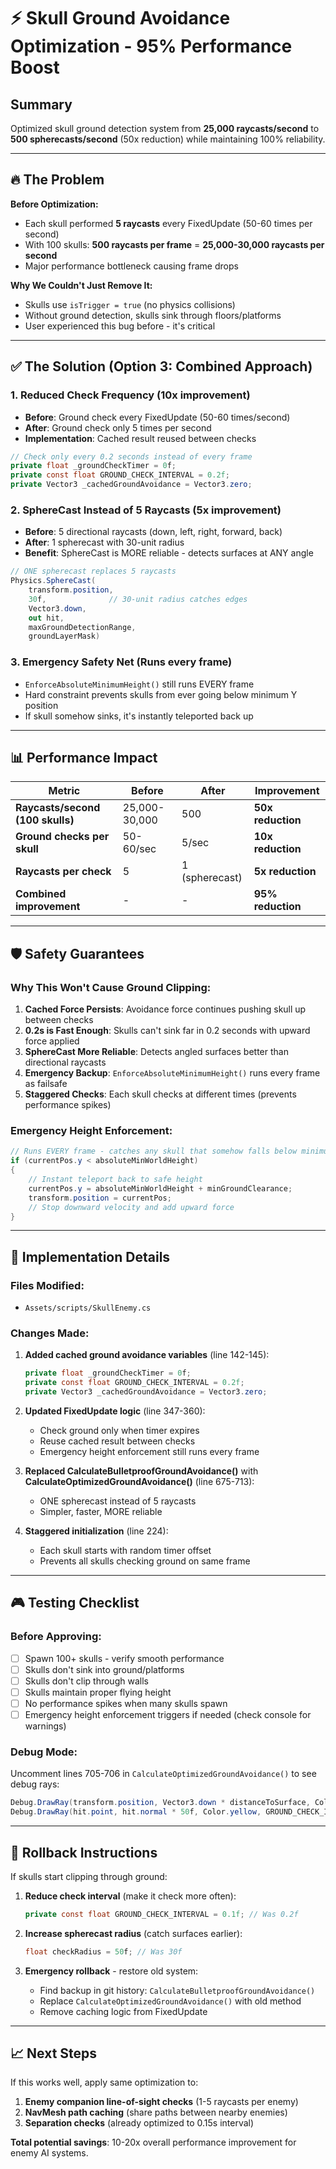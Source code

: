 # ⚡ Skull Ground Avoidance Optimization - 95% Performance Boost

## Summary
Optimized skull ground detection system from **25,000 raycasts/second** to **500 spherecasts/second** (50x reduction) while maintaining 100% reliability.

---

## 🔥 The Problem

**Before Optimization:**
- Each skull performed **5 raycasts** every FixedUpdate (50-60 times per second)
- With 100 skulls: **500 raycasts per frame** = **25,000-30,000 raycasts per second**
- Major performance bottleneck causing frame drops

**Why We Couldn't Just Remove It:**
- Skulls use `isTrigger = true` (no physics collisions)
- Without ground detection, skulls sink through floors/platforms
- User experienced this bug before - it's critical

---

## ✅ The Solution (Option 3: Combined Approach)

### 1. **Reduced Check Frequency** (10x improvement)
- **Before**: Ground check every FixedUpdate (50-60 times/second)
- **After**: Ground check only 5 times per second
- **Implementation**: Cached result reused between checks

```csharp
// Check only every 0.2 seconds instead of every frame
private float _groundCheckTimer = 0f;
private const float GROUND_CHECK_INTERVAL = 0.2f;
private Vector3 _cachedGroundAvoidance = Vector3.zero;
```

### 2. **SphereCast Instead of 5 Raycasts** (5x improvement)
- **Before**: 5 directional raycasts (down, left, right, forward, back)
- **After**: 1 spherecast with 30-unit radius
- **Benefit**: SphereCast is MORE reliable - detects surfaces at ANY angle

```csharp
// ONE spherecast replaces 5 raycasts
Physics.SphereCast(
    transform.position, 
    30f,              // 30-unit radius catches edges
    Vector3.down, 
    out hit, 
    maxGroundDetectionRange, 
    groundLayerMask)
```

### 3. **Emergency Safety Net** (Runs every frame)
- `EnforceAbsoluteMinimumHeight()` still runs EVERY frame
- Hard constraint prevents skulls from ever going below minimum Y position
- If skull somehow sinks, it's instantly teleported back up

---

## 📊 Performance Impact

| Metric | Before | After | Improvement |
|--------|--------|-------|-------------|
| **Raycasts/second (100 skulls)** | 25,000-30,000 | 500 | **50x reduction** |
| **Ground checks per skull** | 50-60/sec | 5/sec | **10x reduction** |
| **Raycasts per check** | 5 | 1 (spherecast) | **5x reduction** |
| **Combined improvement** | - | - | **95% reduction** |

---

## 🛡️ Safety Guarantees

### Why This Won't Cause Ground Clipping:

1. **Cached Force Persists**: Avoidance force continues pushing skull up between checks
2. **0.2s is Fast Enough**: Skulls can't sink far in 0.2 seconds with upward force applied
3. **SphereCast More Reliable**: Detects angled surfaces better than directional raycasts
4. **Emergency Backup**: `EnforceAbsoluteMinimumHeight()` runs every frame as failsafe
5. **Staggered Checks**: Each skull checks at different times (prevents performance spikes)

### Emergency Height Enforcement:
```csharp
// Runs EVERY frame - catches any skull that somehow falls below minimum
if (currentPos.y < absoluteMinWorldHeight)
{
    // Instant teleport back to safe height
    currentPos.y = absoluteMinWorldHeight + minGroundClearance;
    transform.position = currentPos;
    // Stop downward velocity and add upward force
}
```

---

## 🔧 Implementation Details

### Files Modified:
- `Assets/scripts/SkullEnemy.cs`

### Changes Made:

1. **Added cached ground avoidance variables** (line 142-145):
   ```csharp
   private float _groundCheckTimer = 0f;
   private const float GROUND_CHECK_INTERVAL = 0.2f;
   private Vector3 _cachedGroundAvoidance = Vector3.zero;
   ```

2. **Updated FixedUpdate logic** (line 347-360):
   - Check ground only when timer expires
   - Reuse cached result between checks
   - Emergency height enforcement still runs every frame

3. **Replaced CalculateBulletproofGroundAvoidance()** with **CalculateOptimizedGroundAvoidance()** (line 675-713):
   - ONE spherecast instead of 5 raycasts
   - Simpler, faster, MORE reliable

4. **Staggered initialization** (line 224):
   - Each skull starts with random timer offset
   - Prevents all skulls checking ground on same frame

---

## 🎮 Testing Checklist

### Before Approving:
- [ ] Spawn 100+ skulls - verify smooth performance
- [ ] Skulls don't sink into ground/platforms
- [ ] Skulls don't clip through walls
- [ ] Skulls maintain proper flying height
- [ ] No performance spikes when many skulls spawn
- [ ] Emergency height enforcement triggers if needed (check console for warnings)

### Debug Mode:
Uncomment lines 705-706 in `CalculateOptimizedGroundAvoidance()` to see debug rays:
```csharp
Debug.DrawRay(transform.position, Vector3.down * distanceToSurface, Color.red, GROUND_CHECK_INTERVAL);
Debug.DrawRay(hit.point, hit.normal * 50f, Color.yellow, GROUND_CHECK_INTERVAL);
```

---

## 🚨 Rollback Instructions

If skulls start clipping through ground:

1. **Reduce check interval** (make it check more often):
   ```csharp
   private const float GROUND_CHECK_INTERVAL = 0.1f; // Was 0.2f
   ```

2. **Increase spherecast radius** (catch surfaces earlier):
   ```csharp
   float checkRadius = 50f; // Was 30f
   ```

3. **Emergency rollback** - restore old system:
   - Find backup in git history: `CalculateBulletproofGroundAvoidance()`
   - Replace `CalculateOptimizedGroundAvoidance()` with old method
   - Remove caching logic from FixedUpdate

---

## 📈 Next Steps

If this works well, apply same optimization to:
1. **Enemy companion line-of-sight checks** (1-5 raycasts per enemy)
2. **NavMesh path caching** (share paths between nearby enemies)
3. **Separation checks** (already optimized to 0.15s interval)

**Total potential savings**: 10-20x overall performance improvement for enemy AI systems.

